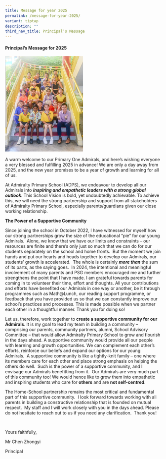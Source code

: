```yaml
---
title: Message for year 2025
permalink: /message-for-year-2025/
variant: tiptap
description: ""
third_nav_title: Principal’s Message
---
```

<h4><strong>Principal’s Message for 2025</strong></h4>
<p></p>
<div class="isomer-image-wrapper">
<img style="width: 50%;" height="auto" width="100%" alt="" src="/images/Page_2_v3.jpg">
</div>
<p>A warm welcome to our Primary One Admirals, and here’s wishing everyone
a very blessed and fulfilling 2025 in advance! We are only a day away from
2025, and the new year promises to be a year of growth and learning for
all of us.</p>
<p>At Admiralty Primary School (ADPS), we endeavour to develop all our Admirals
into <strong><em>inspiring and empathetic leaders with a strong global outlook</em></strong>.
This School Vision is bold, yet undoubtedly achievable. To achieve this,
we will need the strong partnership and support from all stakeholders of
Admiralty Primary School, especially parents/guardians given our close
working relationship.</p>
<p></p>
<p><strong>The Power of a Supportive Community</strong>
</p>
<p>Since joining the school in October 2022, I have witnessed for myself
how our strong partnerships grow the size of the educational “pie” for
our young Admirals.&nbsp; Alone, we know that we have our limits and constraints
– our resources are finite and there’s only just so much that we can do
for our students separately on the school and home fronts.&nbsp; But the
moment we join hands and put our hearts and heads together to develop our
Admirals, our students’ growth is accelerated.&nbsp; The whole is certainly <strong><em>more than</em></strong> the
sum of its parts, as the saying goes. &nbsp;In 2024, the intentional and
meaningful involvement of many parents and PSG members encouraged me and
further strengthens the point that I have made. I am grateful towards parents
for coming in to volunteer their time, effort and thoughts. All your contributions
and efforts have benefited our Admirals in one way or another, be it through
programmes such as Math@Lunch, our reading support programme, or feedback
that you have provided us so that we can constantly improve our school’s
practices and processes. This is made possible when we partner each other
in a thoughtful manner. Thank you for doing so!</p>
<p>Let us, therefore, work together to <strong>create a supportive community for our Admirals</strong>.
It is my goal to lead my team in building a community – comprising our
parents, community partners, alumni, School Advisory Committee – that would
allow Admiralty Primary School to grow and flourish in the days ahead.
A supportive community would provide all our people with learning and growth
opportunities. We can complement each other’s efforts, reinforce our beliefs
and expand our options for our young Admirals.&nbsp; A supportive community
is like a tightly-knit family – one where its members care for each other
and place strong emphasis on helping the others do well.&nbsp; Such is
the power of a supportive community, and I envisage our Admirals benefitting
from it. &nbsp;Our Admirals are very much part of this community too! We
would hence like to grow them into empathetic and inspiring students who
care for <strong>others</strong> and are <strong>not self-centred</strong>.</p>
<p>The Home-School partnership remains the most critical and fundamental
part of this supportive community.&nbsp; I look forward towards working
with all parents in building a constructive relationship that is founded
on mutual respect.&nbsp; My staff and I will work closely with you in the
days ahead. Please do not hesitate to reach out to us if you need any clarification.&nbsp;
Thank you!</p>
<p>&nbsp;</p>
<p>Yours faithfully,</p>
<p>Mr Chen Zhongyi</p>
<p>Principal</p>